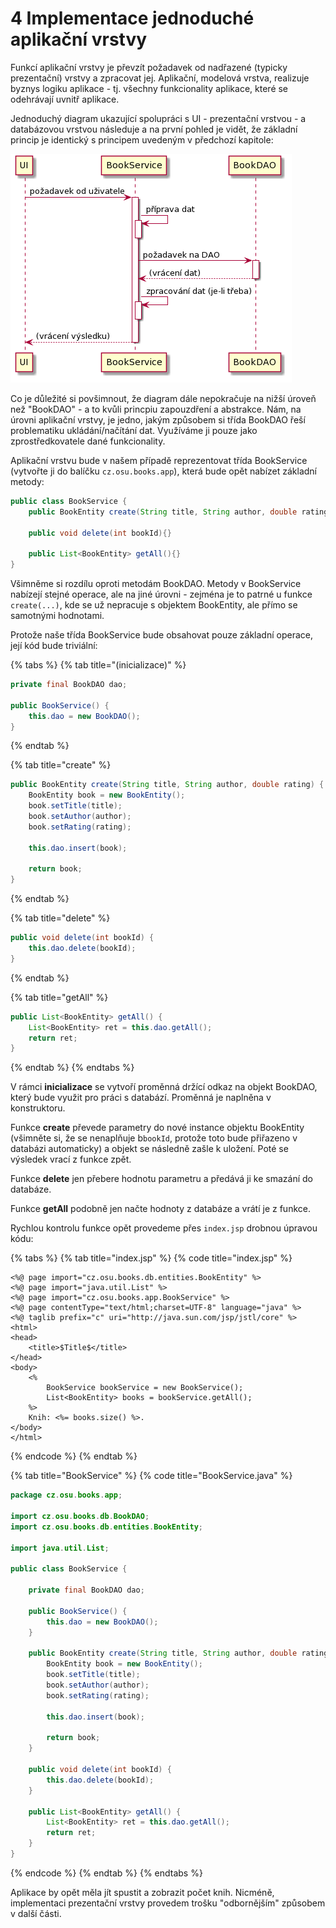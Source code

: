# 4 Implementace jednoduché aplikační vrstvy

Funkcí aplikační vrstvy je převzít požadavek od nadřazené \(typicky prezentační\) vrstvy a zpracovat jej. Aplikační, modelová vrstva, realizuje byznys logiku aplikace - tj. všechny funkcionality aplikace, které se odehrávají uvnitř aplikace.

Jednoduchý diagram ukazující spolupráci s UI - prezentační vrstvou - a databázovou vrstvou následuje a na první pohled je vidět, že základní princip je identický s principem uvedeným v předchozí kapitole:

![](.gitbook/assets/4-app-logic.png)

Co je důležité si povšimnout, že diagram dále nepokračuje na nižší úroveň než "BookDAO" - a to kvůli princpiu zapouzdření a abstrakce. Nám, na úrovni aplikační vrstvy, je jedno, jakým způsobem si třída BookDAO řeší problematiku ukládání/načítání dat. Využíváme ji pouze jako zprostředkovatele dané funkcionality.

Aplikační vrstvu bude v našem případě reprezentovat třída BookService \(vytvořte ji do balíčku `cz.osu.books.app`\), která bude opět nabízet základní metody:

```java
public class BookService {
    public BookEntity create(String title, String author, double rating){}

    public void delete(int bookId){}

    public List<BookEntity> getAll(){}
}
```

Všimněme si rozdílu oproti metodám BookDAO. Metody v BookService nabízejí stejné operace, ale na jiné úrovni - zejména je to patrné u funkce `create(...)`, kde se už nepracuje s objektem BookEntity, ale přímo se samotnými hodnotami.

Protože naše třída BookService bude obsahovat pouze základní operace, její kód bude triviální:

{% tabs %}
{% tab title="\(inicializace\)" %}
```java
private final BookDAO dao;

public BookService() {
    this.dao = new BookDAO();
}
```
{% endtab %}

{% tab title="create" %}
```java
public BookEntity create(String title, String author, double rating) {
    BookEntity book = new BookEntity();
    book.setTitle(title);
    book.setAuthor(author);
    book.setRating(rating);

    this.dao.insert(book);

    return book;
}
```
{% endtab %}

{% tab title="delete" %}
```java
public void delete(int bookId) {
    this.dao.delete(bookId);
}
```
{% endtab %}

{% tab title="getAll" %}
```java
public List<BookEntity> getAll() {
    List<BookEntity> ret = this.dao.getAll();
    return ret;
}
```
{% endtab %}
{% endtabs %}

V rámci **inicializace** se vytvoří proměnná držící odkaz na objekt BookDAO, který bude využit pro práci s databází. Proměnná je naplněna v konstruktoru.

Funkce **create** převede parametry do nové instance objektu BookEntity \(všimněte si, že se nenaplňuje b`bookId`, protože toto bude přiřazeno v databázi automaticky\) a objekt se následně zašle k uložení. Poté se výsledek vrací z funkce zpět.

Funkce **delete** jen přebere hodnotu parametru a předává ji ke smazání do databáze.

Funkce **getAll** podobně jen načte hodnoty z databáze a vrátí je z funkce.

Rychlou kontrolu funkce opět provedeme přes `index.jsp` drobnou úpravou kódu:

{% tabs %}
{% tab title="index.jsp" %}
{% code title="index.jsp" %}
```markup
<%@ page import="cz.osu.books.db.entities.BookEntity" %>
<%@ page import="java.util.List" %>
<%@ page import="cz.osu.books.app.BookService" %>
<%@ page contentType="text/html;charset=UTF-8" language="java" %>
<%@ taglib prefix="c" uri="http://java.sun.com/jsp/jstl/core" %>
<html>
<head>
    <title>$Title$</title>
</head>
<body>
    <%
        BookService bookService = new BookService();
        List<BookEntity> books = bookService.getAll();
    %>
    Knih: <%= books.size() %>.
</body>
</html>

```
{% endcode %}
{% endtab %}

{% tab title="BookService" %}
{% code title="BookService.java" %}
```java
package cz.osu.books.app;

import cz.osu.books.db.BookDAO;
import cz.osu.books.db.entities.BookEntity;

import java.util.List;

public class BookService {

    private final BookDAO dao;

    public BookService() {
        this.dao = new BookDAO();
    }

    public BookEntity create(String title, String author, double rating) {
        BookEntity book = new BookEntity();
        book.setTitle(title);
        book.setAuthor(author);
        book.setRating(rating);

        this.dao.insert(book);

        return book;
    }

    public void delete(int bookId) {
        this.dao.delete(bookId);
    }

    public List<BookEntity> getAll() {
        List<BookEntity> ret = this.dao.getAll();
        return ret;
    }
}
```
{% endcode %}
{% endtab %}
{% endtabs %}

Aplikace by opět měla jít spustit a zobrazit počet knih. Nicméně, implementaci prezentační vrstvy provedem trošku "odbornějším" způsobem v další části.

